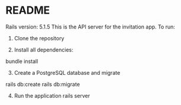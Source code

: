 # README

Rails version: 5.1.5
This is the API server for the invitation app.
To run:
1. Clone the repository

2. Install all dependencies:

bundle install

3. Create a PostgreSQL database and migrate

rails db:create
rails db:migrate

4. Run the application
rails server
